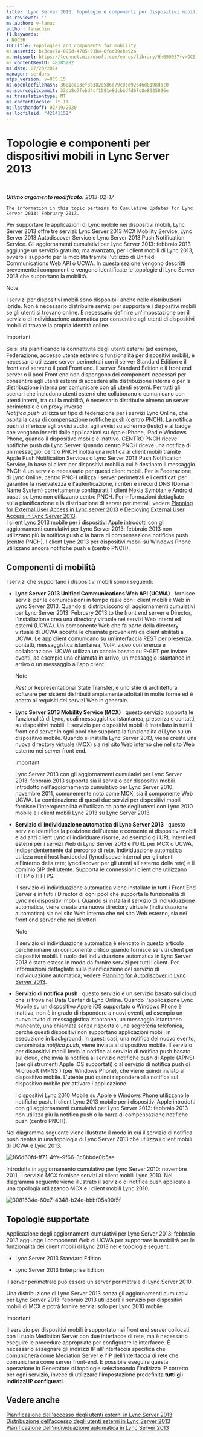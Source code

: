 ```yaml
---
title: 'Lync Server 2013: topologie e componenti per dispositivi mobili'
ms.reviewer: ''
ms.author: v-lanac
author: lanachin
f1.keywords:
- NOCSH
TOCTitle: Topologies and components for mobility
ms:assetid: be3cae7a-095d-4785-91ba-6fac99eba92a
ms:mtpsurl: https://technet.microsoft.com/en-us/library/Hh690037(v=OCS.15)
ms:contentKeyID: 48185282
ms.date: 07/23/2014
manager: serdars
mtps_version: v=OCS.15
ms.openlocfilehash: 3681cc93ef3b382e586d79c0cd92646d0198dac0
ms.sourcegitcommit: 33db8c7febd4cf1591e8dcbbdfd6fc8e8925896e
ms.translationtype: MT
ms.contentlocale: it-IT
ms.lasthandoff: 02/19/2020
ms.locfileid: "42141152"
---
```

<div data-xmlns="http://www.w3.org/1999/xhtml">

<div class="topic" data-xmlns="http://www.w3.org/1999/xhtml" data-msxsl="urn:schemas-microsoft-com:xslt" data-cs="http://msdn.microsoft.com/">

<div data-asp="https://msdn2.microsoft.com/asp">

# <a name="topologies-and-components-for-mobility-in-lync-server-2013"></a>Topologie e componenti per dispositivi mobili in Lync Server 2013

</div>

<div id="mainSection">

<div id="mainBody">

<span> </span>

_**Ultimo argomento modificato:** 2013-02-17_

    The information in this topic pertains to Cumulative Updates for Lync Server 2013: February 2013.

Per supportare le applicazioni di Lync mobile nei dispositivi mobili, Lync Server 2013 offre tre servizi: Lync Server 2013 MCX Mobility Service, Lync Server 2013 Autodiscover Service e Lync Server 2013 Push Notification Service. Gli aggiornamenti cumulativi per Lync Server 2013: febbraio 2013 aggiunge un servizio gratuito, ma avanzato, per i client mobili di Lync 2013, ovvero il supporto per la mobilità tramite l'utilizzo di Unified Communications Web API o UCWA. In questa sezione vengono descritti brevemente i componenti e vengono identificate le topologie di Lync Server 2013 che supportano la mobilità.

<div>


> [!NOTE]  
> I servizi per dispositivi mobili sono disponibili anche nelle distribuzioni ibride. Non è necessario distribuire servizi per supportare i dispositivi mobili se gli utenti si trovano online. È necessario definire un'impostazione per il servizio di individuazione automatica per consentire agli utenti di dispositivi mobili di trovare la propria identità online.



</div>

<div>


> [!IMPORTANT]  
> Se si sta pianificando la connettività degli utenti esterni (ad esempio, Federazione, accesso utente esterno o funzionalità per dispositivi mobili), è necessario utilizzare server perimetrali con il server Standard Edition e il front end server o il pool Front end. Il server Standard Edition e il front end server o il pool Front end non dispongono dei componenti necessari per consentire agli utenti esterni di accedere alla distribuzione interna o per la distribuzione interna per comunicare con gli utenti esterni. Per tutti gli scenari che includono utenti esterni che collaborano o comunicano con utenti interni, tra cui la mobilità, è necessario distribuire almeno un server perimetrale e un proxy inverso.<BR><EM>Notifica push</EM> utilizza un tipo di federazione per i servizi Lync Online, che ospita la casa di compensazione notifiche push (centro PNCH). La notifica push si riferisce agli avvisi audio, agli avvisi su schermo (testo) e ai badge che vengono inseriti dalle applicazioni su Apple iPhone, iPad e Windows Phone, quando il dispositivo mobile è inattivo. CENTRO PNCH riceve notifiche push da Lync Server. Quando centro PNCH riceve una notifica di un messaggio, centro PNCH inoltra una notifica ai client mobili tramite Apple Push Notification Services o Lync Server 2013 Push Notification Service, in base al client per dispositivi mobili a cui è destinato il messaggio. PNCH è un servizio necessario per questi client mobili. Per la Federazione di Lync Online, centro PNCH utilizza i server perimetrali e i certificati per garantire la riservatezza e l'autenticazione, i criteri e i record DNS (Domain Name System) correttamente configurati. I client Nokia Symbian e Android basati su Lync non utilizzano centro PNCH. Per informazioni dettagliate sulla pianificazione e la distribuzione di server perimetrali, vedere <A href="lync-server-2013-planning-for-external-user-access.md">Planning for External User Access in Lync server 2013</A> e <A href="lync-server-2013-deploying-external-user-access.md">Deploying External User Access in Lync Server 2013</A>.<BR>I client Lync 2013 mobile per i dispositivi Apple introdotti con gli aggiornamenti cumulativi per Lync Server 2013: febbraio 2013 non utilizzano più la notifica push o la barra di compensazione notifiche push (centro PNCH). I client Lync 2013 per dispositivi mobili su Windows Phone utilizzano ancora notifiche push e (centro PNCH).



</div>

<div>

## <a name="mobility-components"></a>Componenti di mobilità

I servizi che supportano i dispositivi mobili sono i seguenti:

  - **Lync Server 2013 Unified Communications Web API (UCWA)**   fornisce servizi per le comunicazioni in tempo reale con i client mobili e Web in Lync Server 2013. Quando si distribuiscono gli aggiornamenti cumulativi per Lync Server 2013: February 2013 to the front end server e Director, l'installazione crea una directory virtuale nei servizi Web interni ed esterni (UCWA). Un componente Web che fa parte della directory virtuale di UCWA accetta le chiamate provenienti da client abilitati a UCWA. Le app client comunicano su un'interfaccia REST per presenza, contatti, messaggistica istantanea, VoIP, video conferenza e collaborazione. UCWA utilizza un canale basato su P-GET per inviare eventi, ad esempio una chiamata in arrivo, un messaggio istantaneo in arrivo o un messaggio all'app client.
    
    <div>
    

    > [!NOTE]  
    > <EM>Rest</EM> or Representational State Transfer, è uno stile di architettura software per sistemi distribuiti ampiamente adottati in molte forme ed è adatto ai requisiti dei servizi Web in generale.

    
    </div>

  - **Lync Server 2013 Mobility Service (MCX)**   questo servizio supporta le funzionalità di Lync, quali messaggistica istantanea, presenza e contatti, su dispositivi mobili. Il servizio per dispositivi mobili è installato in tutti i front end server in ogni pool che supporta la funzionalità di Lync su un dispositivo mobile. Quando si installa Lync Server 2013, viene creata una nuova directory virtuale (MCX) sia nel sito Web interno che nel sito Web esterno nei server front end.
    
    <div>
    

    > [!IMPORTANT]  
    > Lync Server 2013 con gli aggiornamenti cumulativi per Lync Server 2013: febbraio 2013 supporta sia il servizio per dispositivi mobili introdotto nell'aggiornamento cumulativo per Lync Server 2010: novembre 2011, comunemente noto come MCX, sia il componente Web UCWA. La combinazione di questi due servizi per dispositivi mobili fornisce l'interoperabilità e l'utilizzo da parte degli utenti con Lync 2010 mobile e i client mobili Lync 2013 su Lync Server 2013.

    
    </div>

  - **Servizio di individuazione automatica di Lync Server 2013**   questo servizio identifica la posizione dell'utente e consente ai dispositivi mobili e ad altri client Lync di individuare risorse, ad esempio gli URL interni ed esterni per i servizi Web di Lync Server 2013 e l'URL per MCX o UCWA, indipendentemente dal percorso di rete. Individuazione automatica utilizza nomi host hardcoded (lyncdiscoverinternal per gli utenti all'interno della rete; lyncdiscover per gli utenti all'esterno della rete) e il dominio SIP dell'utente. Supporta le connessioni client che utilizzano HTTP o HTTPS.
    
    Il servizio di individuazione automatica viene installato in tutti i Front End Server e in tutti i Director di ogni pool che supporta le funzionalità di Lync nei dispositivi mobili. Quando si installa il servizio di individuazione automatica, viene creata una nuova directory virtuale (individuazione automatica) sia nel sito Web interno che nel sito Web esterno, sia nei front end server che nei direttori.
    
    <div>
    

    > [!NOTE]  
    > Il servizio di individuazione automatica è elencato in questo articolo perché rimane un componente critico quando fornisce servizi client per dispositivi mobili. Il ruolo dell'individuazione automatica in Lync Server 2013 è stato esteso in modo da fornire servizi per tutti i client. Per informazioni dettagliate sulla pianificazione del servizio di individuazione automatica, vedere <A href="lync-server-2013-planning-for-autodiscover.md">Planning for Autodiscover in Lync Server 2013</A>.

    
    </div>

  - **Servizio di notifica push**   questo servizio è un servizio basato sul cloud che si trova nel Data Center di Lync Online. Quando l'applicazione Lync Mobile su un dispositivo Apple iOS supportato o Windows Phone è inattiva, non è in grado di rispondere a nuovi eventi, ad esempio un nuovo invito di messaggistica istantanea, un messaggio istantaneo mancante, una chiamata senza risposta o una segreteria telefonica, perché questi dispositivi non supportano applicazioni mobili in esecuzione in background. In questi casi, una notifica del nuovo evento, denominata *notifica push*, viene inviata al dispositivo mobile. Il servizio per dispositivi mobili Invia la notifica al servizio di notifica push basato sul cloud, che invia la notifica al servizio notifiche push di Apple (APNS) (per gli strumenti Apple iOS supportati) o al servizio di notifica push di Microsoft (MPNS ) (per Windows Phone), che viene quindi inviato al dispositivo mobile. L'utente può quindi rispondere alla notifica sul dispositivo mobile per attivare l'applicazione.
    
    I dispositivi Lync 2010 Mobile su Apple e Windows Phone utilizzano le notifiche push. Il client Lync 2013 mobile per i dispositivi Apple introdotti con gli aggiornamenti cumulativi per Lync Server 2013: febbraio 2013 non utilizza più la notifica push o la barra di compensazione notifiche push (centro PNCH).

Nel diagramma seguente viene illustrato il modo in cui il servizio di notifica push rientra in una topologia di Lync Server 2013 che utilizza i client mobili di UCWA e Lync 2013.

![166d60fd-ff71-4ffe-9f66-3c8bbde0b5ae](images/Hh690037.166d60fd-ff71-4ffe-9f66-3c8bbde0b5ae(OCS.15).jpg "166d60fd-ff71-4ffe-9f66-3c8bbde0b5ae")

Introdotta in aggiornamento cumulativo per Lync Server 2010: novembre 2011, il servizio MCX fornisce servizi ai client mobili Lync 2010. Nel diagramma seguente viene illustrato il servizio di notifica push applicato a una topologia utilizzando MCX e i client mobili Lync 2010.

![3081634e-60e7-4348-b24e-bbbf05a90f5f](images/Hh690037.3081634e-60e7-4348-b24e-bbbf05a90f5f(OCS.15).jpg "3081634e-60e7-4348-b24e-bbbf05a90f5f")

</div>

<div>

## <a name="supported-topologies"></a>Topologie supportate

Applicazione degli aggiornamenti cumulativi per Lync Server 2013: febbraio 2013 aggiunge i componenti Web di UCWA per supportare la mobilità per le funzionalità dei client mobili di Lync 2013 nelle topologie seguenti:

  - Lync Server 2013 Standard Edition

  - Lync Server 2013 Enterprise Edition

Il server perimetrale può essere un server perimetrale di Lync Server 2010.

Una distribuzione di Lync Server 2013 senza gli aggiornamenti cumulativi per Lync Server 2013: febbraio 2013 utilizzerà il servizio per dispositivi mobili di MCX e potrà fornire servizi solo per Lync 2010 mobile.

<div>


> [!IMPORTANT]  
> Il servizio per dispositivi mobili è supportato nei front end server collocati con il ruolo Mediation Server con due interfacce di rete, ma è necessario eseguire le procedure appropriate per configurare le interfacce. È necessario assegnare gli indirizzi IP all'interfaccia specifica che comunicherà come Mediation Server e l'IP dell'interfaccia di rete che comunicherà come server front-end. È possibile eseguire questa operazione in Generatore di topologie selezionando l'indirizzo IP corretto per ogni servizio, invece di utilizzare l'impostazione predefinita <STRONG>tutti gli indirizzi IP configurati</STRONG>.



</div>

</div>

<div>

## <a name="see-also"></a>Vedere anche


[Pianificazione dell'accesso degli utenti esterni in Lync Server 2013](lync-server-2013-planning-for-external-user-access.md)  
[Distribuzione dell'accesso degli utenti esterni in Lync Server 2013](lync-server-2013-deploying-external-user-access.md)  
[Pianificazione dell'individuazione automatica in Lync Server 2013](lync-server-2013-planning-for-autodiscover.md)  
  

</div>

</div>

<span> </span>

</div>

</div>

</div>

